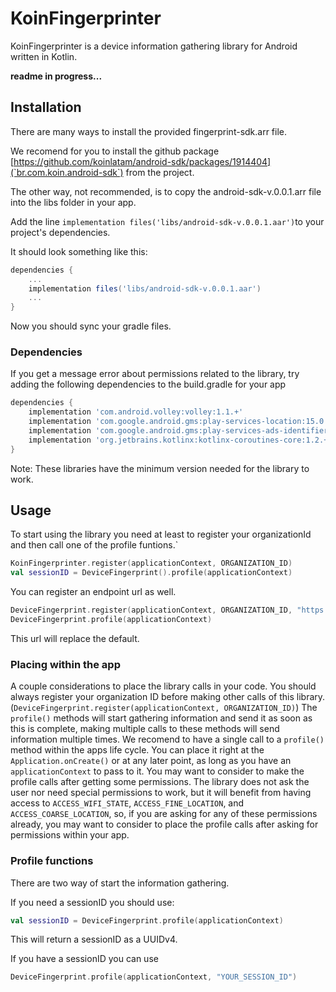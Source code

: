 # KoinFingerprinter

KoinFingerprinter is a device information gathering library for Android written in Kotlin.

**readme in progress...**

## Installation

There are many ways to install the provided fingerprint-sdk.arr file.

We recomend for you to install the github package [https://github.com/koinlatam/android-sdk/packages/1914404](`br.com.koin.android-sdk`) from the project.

The other way, not recommended, is to copy the android-sdk-v.0.0.1.arr file into the libs folder in your app.

Add the line `implementation files('libs/android-sdk-v.0.0.1.aar')`to your project's dependencies.

It should look something like this:

```gradle
dependencies {
    ...
    implementation files('libs/android-sdk-v.0.0.1.aar')
    ...
}
```

Now you should sync your gradle files.

### Dependencies

If you get a message error about permissions related to the library, try adding the following dependencies to the build.gradle for your app

```gradle
dependencies {
    implementation 'com.android.volley:volley:1.1.+'
    implementation 'com.google.android.gms:play-services-location:15.0.+'
    implementation 'com.google.android.gms:play-services-ads-identifier:15.0.+'
    implementation 'org.jetbrains.kotlinx:kotlinx-coroutines-core:1.2.+'
}
```

Note: These libraries have the minimum version needed for the library to work.


## Usage

To start using the library you need at least to register your organizationId and then call one of the profile funtions.`

```kotlin
KoinFingerprinter.register(applicationContext, ORGANIZATION_ID)
val sessionID = DeviceFingerprint().profile(applicationContext)
```

You can register an endpoint url as well.
```kotlin
DeviceFingerprint.register(applicationContext, ORGANIZATION_ID, "https://api-sandbox.koin.com.br/fingerprint/session/mobile")
DeviceFingerprint.profile(applicationContext)
```
This url will replace the default.

### Placing within the app

A couple considerations to place the library calls in your code.
You should always register your organization ID before making other calls of this library. (`DeviceFingerprint.register(applicationContext, ORGANIZATION_ID)`)
The `profile()` methods will start gathering information and send it as soon as this is complete, making multiple calls to these methods will send information multiple times. 
We recomend to have a single call to a `profile()` method within the apps life cycle.
You can place it right at the `Application.onCreate()` or at any later point, as long as you have an `applicationContext` to pass to it.
You may want to consider to make the profile calls after getting some permissions.
The library does not ask the user nor need special permissions to work, but it will benefit from having access to 
`ACCESS_WIFI_STATE`, `ACCESS_FINE_LOCATION`, and `ACCESS_COARSE_LOCATION`, so, if you are asking for any of these permissions already, you may want to consider to place the profile calls after asking for permissions within your app.

### Profile functions

There are two way of start the information gathering.

If you need a sessionID you should use:

```kotlin
val sessionID = DeviceFingerprint.profile(applicationContext)
```

This will return a sessionID as a UUIDv4.

If you have a sessionID you can use 
```kotlin
DeviceFingerprint.profile(applicationContext, "YOUR_SESSION_ID")
```


